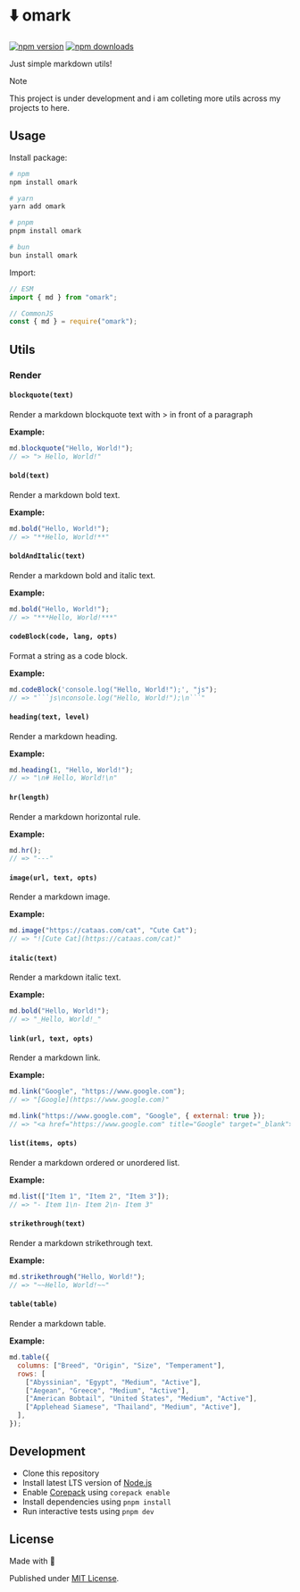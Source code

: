# ⬇️ omark

[![npm version][npm-version-src]][npm-version-href]
[![npm downloads][npm-downloads-src]][npm-downloads-href]

<!-- [![bundle][bundle-src]][bundle-href] -->
<!-- [![Codecov][codecov-src]][codecov-href] -->

Just simple markdown utils!

> [!NOTE]
> This project is under development and i am colleting more utils across my projects to here.

## Usage

Install package:

```sh
# npm
npm install omark

# yarn
yarn add omark

# pnpm
pnpm install omark

# bun
bun install omark
```

Import:

```js
// ESM
import { md } from "omark";

// CommonJS
const { md } = require("omark");
```

## Utils

<!-- AUTOMD_START generator="jsdocs" -->

### Render

#### `blockquote(text)`

Render a markdown blockquote text with > in front of a paragraph

**Example:**

```js
md.blockquote("Hello, World!");
// => "> Hello, World!"
```

#### `bold(text)`

Render a markdown bold text.

**Example:**

```js
md.bold("Hello, World!");
// => "**Hello, World!**"
```

#### `boldAndItalic(text)`

Render a markdown bold and italic text.

**Example:**

```js
md.bold("Hello, World!");
// => "***Hello, World!***"
```

#### `codeBlock(code, lang, opts)`

Format a string as a code block.

**Example:**

````js
md.codeBlock('console.log("Hello, World!");', "js");
// => "```js\nconsole.log("Hello, World!");\n```"
````

#### `heading(text, level)`

Render a markdown heading.

**Example:**

```js
md.heading(1, "Hello, World!");
// => "\n# Hello, World!\n"
```

#### `hr(length)`

Render a markdown horizontal rule.

**Example:**

```js
md.hr();
// => "---"
```

#### `image(url, text, opts)`

Render a markdown image.

**Example:**

```js
md.image("https://cataas.com/cat", "Cute Cat");
// => "![Cute Cat](https://cataas.com/cat)"
```

#### `italic(text)`

Render a markdown italic text.

**Example:**

```js
md.bold("Hello, World!");
// => "_Hello, World!_"
```

#### `link(url, text, opts)`

Render a markdown link.

**Example:**

```js
md.link("Google", "https://www.google.com");
// => "[Google](https://www.google.com)"
```

```js
md.link("https://www.google.com", "Google", { external: true });
// => "<a href="https://www.google.com" title="Google" target="_blank">Google</a>"
```

#### `list(items, opts)`

Render a markdown ordered or unordered list.

**Example:**

```js
md.list(["Item 1", "Item 2", "Item 3"]);
// => "- Item 1\n- Item 2\n- Item 3"
```

#### `strikethrough(text)`

Render a markdown strikethrough text.

**Example:**

```js
md.strikethrough("Hello, World!");
// => "~~Hello, World!~~"
```

#### `table(table)`

Render a markdown table.

**Example:**

```js
md.table({
  columns: ["Breed", "Origin", "Size", "Temperament"],
  rows: [
    ["Abyssinian", "Egypt", "Medium", "Active"],
    ["Aegean", "Greece", "Medium", "Active"],
    ["American Bobtail", "United States", "Medium", "Active"],
    ["Applehead Siamese", "Thailand", "Medium", "Active"],
  ],
});
```

<!-- AUTOMD_END -->

## Development

- Clone this repository
- Install latest LTS version of [Node.js](https://nodejs.org/en/)
- Enable [Corepack](https://github.com/nodejs/corepack) using `corepack enable`
- Install dependencies using `pnpm install`
- Run interactive tests using `pnpm dev`

## License

Made with 💛

Published under [MIT License](./LICENSE).

<!-- Badges -->

[npm-version-src]: https://img.shields.io/npm/v/omark?style=flat&colorA=18181B&colorB=F0DB4F
[npm-version-href]: https://npmjs.com/package/omark
[npm-downloads-src]: https://img.shields.io/npm/dm/omark?style=flat&colorA=18181B&colorB=F0DB4F
[npm-downloads-href]: https://npmjs.com/package/omark

<!-- [codecov-src]: https://img.shields.io/codecov/c/gh/unjs/omark/main?style=flat&colorA=18181B&colorB=F0DB4F
[codecov-href]: https://codecov.io/gh/unjs/omark

[bundle-src]: https://img.shields.io/bundlephobia/minzip/omark?style=flat&colorA=18181B&colorB=F0DB4F
[bundle-href]: https://bundlephobia.com/result?p=omark -->
